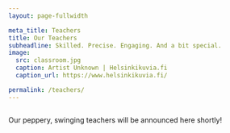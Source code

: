 ```yaml
---
layout: page-fullwidth

meta_title: Teachers
title: Our Teachers
subheadline: Skilled. Precise. Engaging. And a bit special.
image:
  src: classroom.jpg
  caption: Artist Unknown | Helsinkikuvia.fi
  caption_url: https://www.helsinkikuvia.fi/

permalink: /teachers/
---
```


<div class="row"><div class="medium-8 columns medium-offset-2">

Our peppery, swinging teachers will be announced here shortly!

</div></div>

<!--
{% include grid.html cols=4 collection=site.teachers template='teacher-snippet.html' %}
-->
